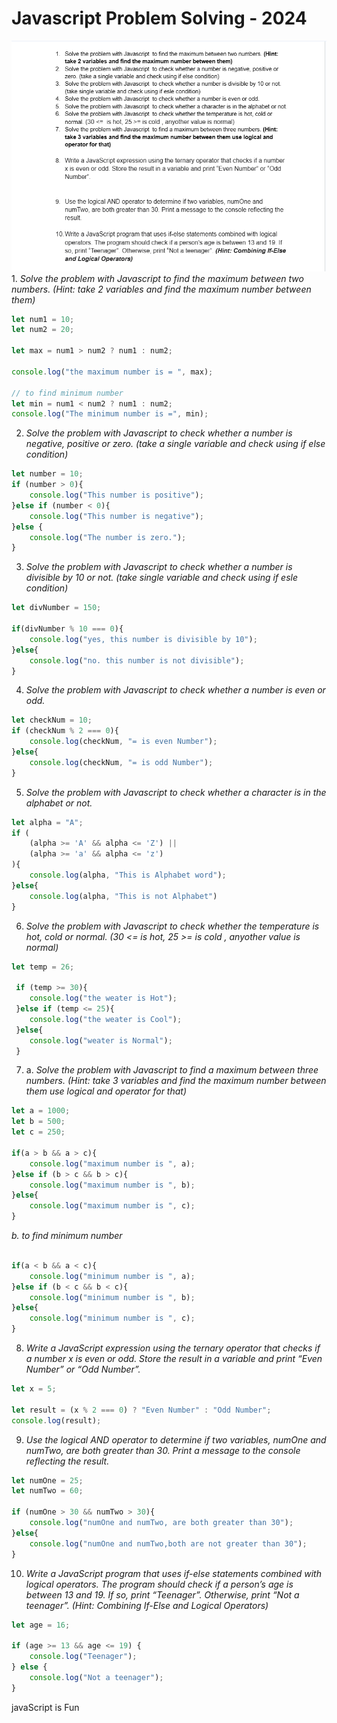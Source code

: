 <!-- markdown about this repo  -->
# Javascript Problem Solving - 2024


<img src="img/java.png" alt="" >
1. <i>Solve the problem with Javascript  to find the maximum between two numbers. (Hint: take 2 variables and find the maximum number between them)
</i>

```javascript
let num1 = 10;
let num2 = 20;

let max = num1 > num2 ? num1 : num2;

console.log("the maximum number is = ", max);

// to find minimum number 
let min = num1 < num2 ? num1 : num2;
console.log("The minimum number is =", min);
```


2. <i> Solve the problem with Javascript  to check whether a number is negative, positive or zero. (take a single variable and check using if else condition) 
 </i>

```javascript
let number = 10;
if (number > 0){
    console.log("This number is positive");
}else if (number < 0){
    console.log("This number is negative");
}else {
    console.log("The number is zero.");
}
```
3. <i>Solve the problem with Javascript  to check whether a number is divisible by 10 or not. (take single variable and check using if esle condition)

</i>

```javascript
let divNumber = 150;

if(divNumber % 10 === 0){
    console.log("yes, this number is divisible by 10");
}else{
    console.log("no. this number is not divisible");
}
```

4. <i>Solve the problem with Javascript  to check whether a number is even or odd. 
</i>

```javascript
let checkNum = 10;
if (checkNum % 2 === 0){
    console.log(checkNum, "= is even Number");
}else{
    console.log(checkNum, "= is odd Number");
}

```

5. <i>Solve the problem with Javascript  to check whether a character is in the alphabet or not. 
</i>

```javascript
let alpha = "A";
if (
    (alpha >= 'A' && alpha <= 'Z') || 
    (alpha >= 'a' && alpha <= 'z')
){
    console.log(alpha, "This is Alphabet word");
}else{
    console.log(alpha, "This is not Alphabet")
}

```
6. <i>Solve the problem with Javascript  to check whether the temperature is hot, cold or normal. (30 <=  is hot, 25 >= is cold , anyother value is normal)
</i>

```javascript
let temp = 26;

 if (temp >= 30){
    console.log("the weater is Hot");
 }else if (temp <= 25){
    console.log("the weater is Cool");
 }else{
    console.log("weater is Normal");
 }

```
7. a. <i> Solve the problem with Javascript  to find a maximum between three numbers. (Hint: take 3 variables and find the maximum number between them use logical and operator for that)
</i>

```javascript
let a = 1000;
let b = 500;
let c = 250;

if(a > b && a > c){
    console.log("maximum number is ", a);
}else if (b > c && b > c){
    console.log("maximum number is ", b);
}else{
    console.log("maximum number is ", c);
}

```
<i>b. to find minimum number </i>
```javascript

if(a < b && a < c){
    console.log("minimum number is ", a);
}else if (b < c && b < c){
    console.log("minimum number is ", b);
}else{
    console.log("minimum number is ", c);
}

```
8. <i>Write a JavaScript expression using the ternary operator that checks if a number x is even or odd. Store the result in a variable and print “Even Number” or “Odd Number”.</i>

```javascript
let x = 5;

let result = (x % 2 === 0) ? "Even Number" : "Odd Number";
console.log(result);

```
9. <i>Use the logical AND operator to determine if two variables, numOne and numTwo, are both greater than 30. Print a message to the console reflecting the result.</i>
```javascript
let numOne = 25;
let numTwo = 60;

if (numOne > 30 && numTwo > 30){
    console.log("numOne and numTwo, are both greater than 30");
}else{
    console.log("numOne and numTwo,both are not greater than 30");
}

```
10. <i>Write a JavaScript program that uses if-else statements combined with logical operators. The program should check if a person’s age is between 13 and 19. If so, print “Teenager”. Otherwise, print “Not a teenager”. (Hint: Combining If-Else and Logical Operators)
</i>

```javascript
let age = 16;

if (age >= 13 && age <= 19) {
    console.log("Teenager");
} else {
    console.log("Not a teenager");
}

```

<p>javaScript is Fun</p>
